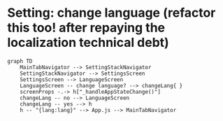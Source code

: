 # Setting: change language (refactor this too! after repaying the localization technical debt)

```mermaid
graph TD
    MainTabNavigator --> SettingStackNavigator
    SettingStackNavigator --> SettingsScreen
    SettingsScreen --> LanguageScreen
    LanguageScreen -- change language? --> changeLang{ }
    screenProps -.-> h["_handleAppStateChange()"]
    changeLang -- no --> LanguageScreen
    changeLang -- yes --> h
    h -- "{lang:lang}" --> App.js --> MainTabNavigator
```
